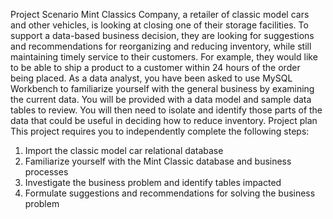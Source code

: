 Project Scenario
Mint Classics Company, a retailer of classic model cars and other vehicles, is looking at closing one of their storage facilities.
To support a data-based business decision, they are looking for suggestions and recommendations for reorganizing and reducing inventory, while still maintaining timely service to their customers. For example, they would like to be able to ship a product to a customer within 24 hours of the order being placed.
As a data analyst, you have been asked to use MySQL Workbench to familiarize yourself with the general business by examining the current data. You will be provided with a data model and sample data tables to review. You will then need to isolate and identify those parts of the data that could be useful in deciding how to reduce inventory.
Project plan
This project requires you to independently complete the following steps:
1.	Import the classic model car relational database
2.	Familiarize yourself with the Mint Classic database and business processes
3.	Investigate the business problem and identify tables impacted
4.	Formulate suggestions and recommendations for solving the business problem
